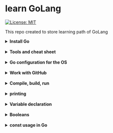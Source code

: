# learn GoLang

[//]: # ([![Go Report Card]&#40;https://goreportcard.com/badge/github.com/learn-go-lang/learn-go-lang&#41;]&#40;https://goreportcard.com/report/github.com/learn-go-lang/learn-go-lang&#41;)
[![License: MIT](https://img.shields.io/badge/License-MIT-yellow.svg)](https://opensource.org/licenses/MIT)

This repo created to store learning path of GoLang

<details>
<summary><b>Install Go</b></summary>

[Download Go](https://go.dev/dl/)

Choose the latest version and download the binary for your OS.
You can also choose the installer for your OS, such as `go1.20.3.darwin-amd64.pkg` for macOS.
</details>
<br>

<details>
<summary><b>Tools and cheat sheet </b></summary>

goenv aims to be as simple as possible and follow the already established successful version management model of pyenv and rbenv.
[Go-env](https://github.com/go-nv/goenv)

</details>
<br>

<details>
<summary><b>Go configuration for the OS</b></summary>

Make sure to insert this in your `.bashrc` or `.zshrc` file.
## GO Config
export GOPATH=$HOME/golib
export PATH=$PATH:$GOPATH/bin
export GOBIN=$GOPATH/bin
export GOPATH=$GOPATH:$HOME/code
export GO111MODULE=on

Create the directory if it does not exist
```bash
mkdir -p ~/golib
mkdir -p ~/code/{bin,src,pkg}
```

</details>
<br>

<details>
<summary><b>Work with GitHub</b></summary>

Make sure to insert this in your `.bashrc` or `.zshrc` file.
## src Config
In order to work with GitHub, you need to set the `GOPATH` to your `src` directory.

Create the directory if it does not exist
```bash
mkdir -p ~/code/src/github.com/<GitHubUserName>/firstapp
touch ~/code/src/github.com/<GitHubUserName>/firstapp/main.go
```

</details>
<br>

<details>
<summary><b>Compile, build, run</b></summary>

To build and run your Go application, you can use the following commands:

```bash
go build -o firstapp firstapp/cmd/main.go
```

</details>

<br>
<details>
<summary><b>printing</b></summary>

To print out a message in Go, There are several ways to do it, 
but the most common way is to use the `fmt` package.

```go
package main
import "fmt"

func main() {
    fmt.Println("Hello, World!")
}
```

This will print "Hello, World!" to the console.

### Type printing
To print the type of variable,

`%v` will print the value in a default format, 
`%T` will print the type of the variable.

```go
func main() {
	x:= 42
    fmt.Printf("Type of x: %T\n", x)
}
```

</details>

<br>
<details>
<summary><b>Variable declaration</b></summary>

## Variable rules of Go
In Go, variable names should be descriptive and follow the following conventions:
- Use camelCase for variable names (e.g., `myVariable`).
- Avoid using underscores in variable names (e.g., use `myVariable` instead of `my_variable`).
- Use meaningful names that reflect the purpose of the variable.
- Avoid using single-letter variable names, except for loop variables (e.g., `i`, `j`, `k`).
- Use short names for variables that are used in a small scope, such as loop variables.
- Avoid using reserved keywords as variable names (e.g., `if`, `for`, `func`, etc.).
- Use uppercase letters for package-level variables that need to be exported (accessible outside the package).
- Use lowercase letters for package-level variables that are not exported (accessible only within the package).
- Use `const` for constant values that do not change throughout the program.
- You can't declare a variable with the same name in the same scope, but you can reassign it.

In Go, you can declare variables using the `var` keyword or the short variable declaration syntax `:=`.
<br>
Variables can be declared inside a function or at the package level.
<br>
The differance in a function scope is only accessible within that function, 
while package-level variables are accessible throughout the package.

When using the package level variable, you can't use the `:=`, It's available only within the function.

Here is some examples of variable declaration in Go:

```go
package main

import "fmt"

// Single variable declaration
var y string = "Hello, Go!"

// Package-level variable declaration
var (
	a int = 10
    b float64 = 3.14
    c bool = true
	
)
// Another variables that can be declared
var (
	actorName string = "Jhon Smith"
	companion string= "Jane Doe"
	docrotNumber int = 3
	season int = 11
	chapter int = 5
) 
func main() {
	// Using short variable declaration
	x := 42
	// reassigning the variable b
	b = 2.71
	
	fmt.Println("Value of x:", x)
	fmt.Printf("Value of y: %v, %T", y, y)
	fmt.Printf("Value of a: %v, %T", a, a)
	fmt.Printf("Value of b: %v, %T", b, b)
	fmt.Printf("Value of c: %v, %T", c, c)
	fmt.Printf("Value of actorName: %v, %T", actorName, actorName)
	fmt.Printf("Value of companion: %v, %T", companion, companion)
	fmt.Printf("Value of docrotNumber: %v, %T", docrotNumber, docrotNumber)
	fmt.Printf("Value of season: %v, %T", season, season)
	
}
```

</details>
<br>

<details>
<summary><b> Booleans </b></summary>

```go
package main

import (
	"fmt"
)

func main()  {
	// Boolean values
    var isTrue bool = true
    var isFalse bool = false

    // Print boolean values
    fmt.Println("isTrue:", isTrue)
    fmt.Println("isFalse:", isFalse)

    // Boolean expressions
    var a int = 5
    var b int = 10

    // Comparison operators
    fmt.Println("a < b:", a < b) // true
    fmt.Println("a > b:", a > b) // false
    fmt.Println("a == b:", a == b) // false
    fmt.Println("a != b:", a != b) // true

    // Logical operators
    fmt.Println("isTrue && isFalse:", isTrue && isFalse) // false
    fmt.Println("isTrue || isFalse:", isTrue || isFalse) // true
}
```

</details>
<br>

<details>
<summary><b> const usage in Go </b></summary>

The key difference between using const and var in Go boils down to immutability, compile-time evaluation, and language constraints.


| Feature                     | `const`                     | `var`       	|
| --------------------------- | ---------------------------  | ------------ |
| Immutable                   | ✅                           | ❌           |
| Evaluated at compile-time   | ✅                           | ❌ (runtime) |
| Can use `iota`              | ✅                           | ❌           |
| Memory allocation           | None (inlined)               | Yes         	|
| Used for array sizes, cases | ✅                           | ❌           |
| Can hold dynamic values     | ❌ (only literals or consts) | ✅           |


## Notes

1. When using `iota` we are telling Go to start from 0, if 0 is not being used we can use `_ = iota` to tell the compiler not assign it to the RAM.


### Enumerated States or Types
Often used to define a set of related constants, such as log levels, file types, or application states.

```go
type LogLevel int

const (
	LogDebug LogLevel = iota
	LogInfo
	LogWarn
	LogError
	LogFatal
)
```

Used in production code to configure verbosity:
```go
func log(level LogLevel, message string) {
	if level >= LogWarn {
		fmt.Println(message)
	}
}
```


### Bitmask Flags
Used to define unique bit flags for combining options using bitwise operations.

```go
const (
	FlagRead = 1 << iota  // 1
	FlagWrite             // 2
	FlagExecute           // 4
)
```

Usage:
```go
perm := FlagRead | FlagWrite
if perm&FlagWrite != 0 {
	fmt.Println("Write access granted")
}
```

### Protocol or Status Codes
For defining HTTP-like custom status codes:

```go
const (
	StatusOK = 200 + iota
	StatusCreated // 201
	StatusAccepted // 202
)
```

### Custom Error Codes
Used in middleware or API codebases:

```go
const (
	ErrInvalidInput = iota + 1000  // Offset from 1000
	ErrTimeout
	ErrNotFound
	ErrPermission
)
```

### Weekdays or Months
Compact way to define time-related enums:

```go
type Weekday int

const (
	Sunday Weekday = iota
	Monday
	Tuesday
	Wednesday
	Thursday
	Friday
	Saturday
)
```

### Database Column Indexes
In database-related code, for accessing columns by index from SQL rows:

```go
const (
	ColID = iota
	ColName
	ColEmail
	ColCreatedAt
)

id := row[ColID]
email := row[ColEmail]
```


### sizing with iota

```go
package main

import (
	"fmt"
)

const (
	_ = iota // ignore first value by assigning to a blank identifier

	KB = 1 << (10 * iota)
	MB
	GB
	TB
	PB
	EB 
	ZB
	YB
)

func main (){
	fileSize := 4000000000. // This will result float number
	fmt.printf("%.2fGB", fileSize/GB)
}
```

The `%.2f` is a format specifier used with `fmt.Printf` to control how floating-point numbers are displayed: 
<br>
`%f` - Tells Printf to format the value as a floating-point number (decimal notation)
<br>
`.2` - Specifies the precision - exactly 2 decimal places after the decimal point
<br>
 So `%.2f` means: "display as a float with exactly 2 decimal places"

</details>